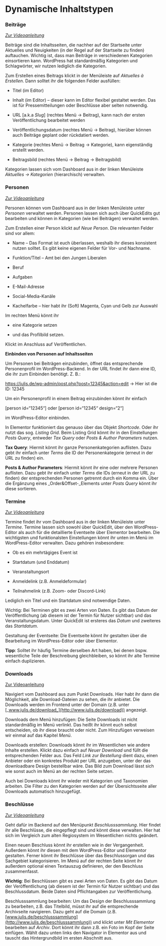 ﻿# Dynamische Inhaltstypen

### Beiträge

[_Zur Videoanleitung_](https://jliberale.sharepoint.com/:v:/s/Bundesvorstand/Efvk5f4QmV5IjJcVXxxwedsBJ40y0pNlApwUnCkUzART0Q?e=Dodk9C)

Beiträge sind die Inhaltsseiten, die nachher auf der Startseite unter Aktuelles und Neuigkeiten (in der Regel auf der Startseite zu finden) auftauchen. Wichtig ist, dass man Beiträge in verschiedenen Kategorien einsortieren kann. WordPress hat standardmäßig Kategorien und Schlagwörter, wir nutzen lediglich die Kategorien.

Zum Erstellen eines Beitrags klickt in der Menüleiste auf _Aktuelles à Erstellen_. Dann solltet ihr die folgenden Felder ausfüllen:

-   Titel (im Editor)
    
-   Inhalt (im Editor) – dieser kann im Editor flexibel gestaltet werden. Das ist für Pressemitteilungen oder Beschlüsse aber selten notwendig.
    
-   URL [a.k.a _Slug_] (rechtes Menü -> Beitrag), kann nach der ersten Veröffentlichung bearbeitet werden
    
-   Veröffentlichungsdatum (rechtes Menü -> Beitrag), hierüber können auch Beiträge geplant oder rückdatiert werden.
    
-   Kategorie (rechtes Menü -> Beitrag -> Kategorie), kann eigenständig erstellt werden.
    
-   Beitragsbild (rechtes Menü -> Beitrag -> Beitragsbild)
    

Kategorien lassen sich vom Dashboard aus in der linken Menüleiste _Aktuelles -> Kategorien_ (hierarchisch) verwalten.

### Personen

[_Zur Videoanleitung_](https://jliberale.sharepoint.com/:v:/s/Bundesvorstand/EasrEp-Y4SFCrYa0cvvST9oB1YMdDzCL1iRIzXF-WwzHow?e=gFC9De)

Personen können vom Dashboard aus in der linken Menüleiste unter _Personen_ verwaltet werden. Personen lassen sich auch über QuickEdits gut bearbeiten und können in Kategorien (wie bei Beiträgen) verwaltet werden.

Zum Erstellen einer Person klickt auf _Neue Person_. Die relevanten Felder sind vor allem:

-   Name – Das Format ist euch überlassen, weshalb ihr dieses konsistent nutzen solltet. Es gibt keine eigenen Felder für Vor- und Nachname.
    
-   Funktion/Titel – Amt bei den Jungen Liberalen
    
-   Beruf
    
-   Aufgaben
    
-   E-Mail-Adresse
    
-   Social-Media-Kanäle
    
-   Kachelfarbe – hier habt ihr (Soft) Magenta, Cyan und Gelb zur Auswahl
    

Im rechten Menü könnt ihr

-   eine Kategorie setzen
    
-   und das Profilbild setzen.
    

Klickt im Anschluss auf Veröffentlichen.

**Einbinden von Personen auf Inhaltsseiten**

Um Personen bei Beiträgen einzubinden, öffnet das entsprechende Personenprofil im WordPress-Backend. In der URL findet ihr dann eine ID, die ihr zum Einbinden benötigt. Z. B.:

https://julis.de/wp-admin/post.php?post=12345&action=edit -> Hier ist die ID: 12345

Um ein Personenprofil in einem Beitrag einzubinden könnt ihr einfach

[person id=“12345“] oder [person id=“12345“ design=“2“]

im WordPress-Editor einbinden.

In Elementor funktioniert das genauso über das Objekt _Shortcode_. Oder ihr nutzt das sog. _Listing Grid_. Beim Listing Grid könnt ihr in den Einstellungen _Posts Query_, entweder _Tax Query_ oder _Posts & Author Parameters_ nutzen.

**Tax Query**: Hiermit könnt ihr ganze Personenkategorien auflisten. Dazu gebt ihr einfach unter _Terms_ die ID der Personenkategorie (erneut in der URL zu finden) ein.

**Posts & Author Parameters**: Hiermit könnt ihr eine oder mehrere Personen auflisten. Dazu gebt ihr einfach unter _Terms_ die IDs (erneut in der URL zu finden) der entsprechenden Personen getrennt durch ein Komma ein. Über die Ergänzung eines _Order&Offset-_Elements unter _Posts Query_ könnt ihr diese sortieren.

### Termine

[_Zur Videoanleitung_](https://jliberale.sharepoint.com/:v:/s/Bundesvorstand/Eb603DH2Cx1Pju-e5DoliN8BWpo7g8iySNK9KDk3eHiDfA?e=C3owqe)

Termine findet ihr vom Dashboard aus in der linken Menüleiste unter _Termine_. Termine lassen sich sowohl über QuickEdit, über den WordPress-Editor als auch für die detaillierte Eventseite über Elementor bearbeiten. Die wichtigsten und funktionalsten Einstellungen könnt ihr unten im Menü im WordPress-Editor verwalten. Dazu gehören insbesondere:

-   Ob es ein mehrtägiges Event ist
    
-   Startdatum (und Enddatum)
    
-   Veranstaltungsort
    
-   Anmeldelink (z.B. Anmeldeformular)
    
-   Teilnahmelink (z.B. Zoom- oder Discord-Link)
    

Lediglich ein Titel und ein Startdatum sind notwendige Daten.

Wichtig: Bei Terminen gibt es zwei Arten von Daten. Es gibt das Datum der Veröffentlichung (ab diesem ist der Termin für Nutzer sichtbar) und das Veranstaltungsdatum. Unter QuickEdit ist ersteres das _Datum_ und zweiteres das _Startdatum_.

Gestaltung der Eventseite: Die Eventseite könnt ihr gestalten über die Bearbeitung im WordPress-Editor oder über Elementor.

**Tipp**: Solltet ihr häufig Termine derselben Art haben, bei denen bspw. wesentliche Teile der Beschreibung gleichbleiben, so könnt ihr alte Termine einfach duplizieren.

### Downloads

[Zur Videoanleitung](https://jliberale.sharepoint.com/:v:/s/Bundesvorstand/ES9vy_pZYk5FuAPnfJYLB5MBEJqaoIKNFXOPXV-xHHAoUg?e=KsNxEC)

Navigiert vom Dashboard aus zum Punkt Downloads. Hier habt ihr dann die Möglichkeit, alle Download-Dateien zu sehen, die ihr anbietet. Die Downloads werden im Frontend unter der Domain (z.B. unter [_www.julis.de/download_](http://www.julis.de/download))  angezeigt.

Downloads dem Menü hinzufügen: Die Seite Downloads ist nicht standardmäßig im Menü verlinkt. Das heißt ihr könnt euch selbst entscheiden, ob ihr diese braucht oder nicht. Zum Hinzufügen verweisen wir einmal auf das Kapitel _Menü_.

Downloads erstellen: Downloads könnt ihr im Wesentlichen wie andere Inhalte erstellen. Klickt dazu einfach auf _Neuer Download_ und füllt die entsprechenden Felder aus. Das Feld _Link zur Bestellung_ dient dazu, einen Anbieter oder ein konkretes Produkt per URL anzugeben, unter der das downloadbare Design bestellbar wäre. Das Bild zum Download lässt sich wie sonst auch im Menü an der rechten Seite setzen.

Auch bei Downloads könnt ihr wieder mit Kategorien und Taxonomien arbeiten. Die Filter zu den Kategorien werden auf der Übersichtsseite aller Downloads automatisch hinzugefügt.

### Beschlüsse

[_Zur Videoanleitung_](https://jliberale.sharepoint.com/:v:/s/Bundesvorstand/EW1CSx35mH5OnPliscjC-iIB4ovvM_R5aFbwpMjCXHAP2A?e=WZIU9C)

Geht dafür im Backend auf den Menüpunkt _Beschlusssammlung_. Hier findet ihr alle Beschlüsse, die eingepflegt sind und könnt diese verwalten. Hier hat sich im Vergleich zum alten Regiosystem im Wesentlichen nichts geändert.

Einen neuen Beschluss könnt ihr erstellen wie in der Vergangenheit. Außerdem könnt ihr diesen mit dem WordPress-Editor und Elementor gestalten. Ferner könnt ihr Beschlüsse über das Beschlussorgan und das Sachgebiet kategorisieren. Im Menü auf der rechten Seite könnt ihr außerdem optional einen Textauszug definieren, der den Beschluss zusammenfasst.

**Wichtig**: Bei Beschlüssen gibt es zwei Arten von Daten. Es gibt das Datum der Veröffentlichung (ab diesem ist der Termin für Nutzer sichtbar) und das Beschlussdatum. Beide Daten sind Pflichtangaben zur Veröffentlichung.

Beschlusssammlung bearbeiten: Um das Design der Beschlusssammlung zu bearbeiten, z.B. das Titelbild, müsst ihr auf die entsprechende Archivseite navigieren. Dazu geht auf die Domain (z.B. [www.julis.de/beschlusssammlung](http://www.julis.de/beschlusssammlung)) und klickt unter _Mit Elementor_ bearbeiten auf _Archiv_. Dort könnt ihr dann z.B. ein Foto im Kopf der Seite einfügen. Wählt dazu unten links den Navigator in Elementor aus und tauscht das Hintergrundbild im ersten Abschnitt aus.
